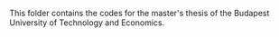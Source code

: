 This folder contains the codes for the master's thesis of the Budapest University of Technology and Economics.
